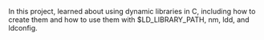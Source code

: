 In this project, learned about using dynamic libraries in C, including how to create them and how to use them with $LD_LIBRARY_PATH, nm, ldd, and ldconfig.
